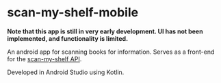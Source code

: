 # scan-my-shelf-mobile

**Note that this app is still in very early development. UI has not been implemented, and functionality is limited.**


An android app for scanning books for information. Serves as a front-end for the [scan-my-shelf API](https://github.com/befunger/scan-my-shelf).

Developed in Android Studio using Kotlin.
